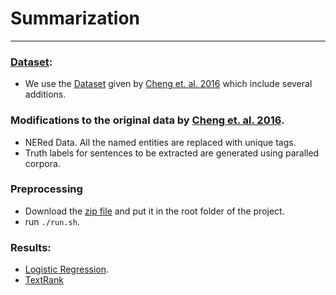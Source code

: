 # Summarization
---

### <a href='https://docs.google.com/uc?id=0B0Obe9L1qtsnSXZEd0JCenIyejg&export=download'>Dataset</a>:
* We use the <a href='https://docs.google.com/uc?id=0B0Obe9L1qtsnSXZEd0JCenIyejg&export=download'>Dataset</a> given by <a href='https://aclweb.org/anthology/P16-1046'>Cheng et. al. 2016</a> which include several additions.

### **Modifications to the original data by <a href='https://aclweb.org/anthology/P16-1046'>Cheng et. al. 2016</a>.**
* NERed Data. All the named entities are replaced with unique tags.
* Truth labels for sentences to be extracted are generated using paralled corpora.

### Preprocessing
* Download the <a href='https://docs.google.com/uc?id=0B0Obe9L1qtsnSXZEd0JCenIyejg&export=download'>zip file</a> and put it in the root folder of the project.
* run `./run.sh`.

### Results:
* <a href='https://github.com/ramkishore07s/NLP-Project-Summarisation/blob/master/baselines/Logistic%20Regression/Readme.md'>Logistic Regression</a>.
* <a href='https://github.com/ramkishore07s/NLP-Project-Summarisation/Graph Models/TextRank/Readme.md'>TextRank</a>
